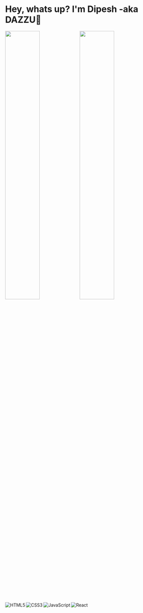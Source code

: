 # Hey, whats up? I'm Dipesh -aka DAZZU👋 

<img align="left" width="47%" src="https://github-readme-stats.vercel.app/api?username=superdazzux&show_icons=true&theme=dark" />

<img align="left" width="47%" src="https://github-readme-stats.vercel.app/api/top-langs/?username=superdazzux&layout=compact" />

<img align="left" alt="HTML5" src="https://img.shields.io/badge/html5-%23E34F26.svg?style=for-the-badge&logo=html5&logoColor=white" />

<img align="left" alt="CSS3" src="https://img.shields.io/badge/css3-%231572B6.svg?style=for-the-badge&logo=css3&logoColor=white" />
<img align="left" alt="JavaScript" src="https://img.shields.io/badge/javascript-%23323330.svg?style=for-the-badge&logo=javascript&logoColor=%23F7DF1E" />
<img alt="React" src="https://img.shields.io/badge/react-%2320232a.svg?style=for-the-badge&logo=react&logoColor=%2361DAFB" />
